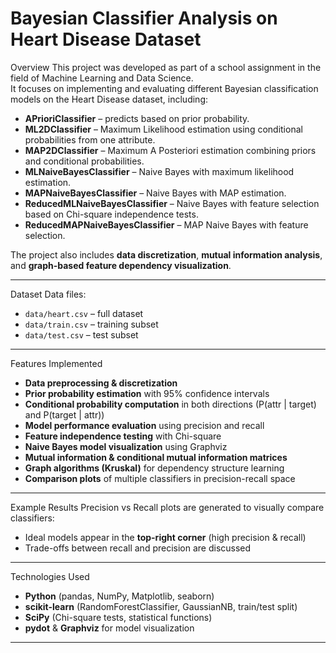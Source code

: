 # Bayesian Classifier Analysis on Heart Disease Dataset

Overview
This project was developed as part of a school assignment in the field of Machine Learning and Data Science.  
It focuses on implementing and evaluating different Bayesian classification models on the Heart Disease dataset, including:

- **APrioriClassifier** – predicts based on prior probability.
- **ML2DClassifier** – Maximum Likelihood estimation using conditional probabilities from one attribute.
- **MAP2DClassifier** – Maximum A Posteriori estimation combining priors and conditional probabilities.
- **MLNaiveBayesClassifier** – Naive Bayes with maximum likelihood estimation.
- **MAPNaiveBayesClassifier** – Naive Bayes with MAP estimation.
- **ReducedMLNaiveBayesClassifier** – Naive Bayes with feature selection based on Chi-square independence tests.
- **ReducedMAPNaiveBayesClassifier** – MAP Naive Bayes with feature selection.

The project also includes **data discretization**, **mutual information analysis**, and **graph-based feature dependency visualization**.

---

Dataset
Data files:
- `data/heart.csv` – full dataset
- `data/train.csv` – training subset
- `data/test.csv` – test subset

---

Features Implemented
- **Data preprocessing & discretization**
- **Prior probability estimation** with 95% confidence intervals
- **Conditional probability computation** in both directions (P(attr | target) and P(target | attr))
- **Model performance evaluation** using precision and recall
- **Feature independence testing** with Chi-square
- **Naive Bayes model visualization** using Graphviz
- **Mutual information & conditional mutual information matrices**
- **Graph algorithms (Kruskal)** for dependency structure learning
- **Comparison plots** of multiple classifiers in precision-recall space

---

Example Results
Precision vs Recall plots are generated to visually compare classifiers:  
- Ideal models appear in the **top-right corner** (high precision & recall)
- Trade-offs between recall and precision are discussed

---

Technologies Used
- **Python** (pandas, NumPy, Matplotlib, seaborn)
- **scikit-learn** (RandomForestClassifier, GaussianNB, train/test split)
- **SciPy** (Chi-square tests, statistical functions)
- **pydot** & **Graphviz** for model visualization

---
